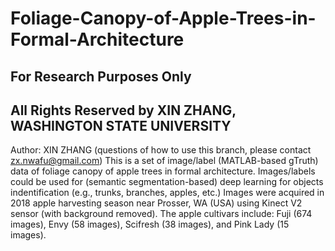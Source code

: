 # Foliage-Canopy-of-Apple-Trees-in-Formal-Architecture
## For Research Purposes Only
## All Rights Reserved by XIN ZHANG, WASHINGTON STATE UNIVERSITY
Author: XIN ZHANG (questions of how to use this branch, please contact zx.nwafu@gmail.com)
This is a set of image/label (MATLAB-based gTruth) data of foliage canopy of apple trees in formal architecture.
Images/labels could be used for (semantic segmentation-based) deep learning for objects indentification (e.g., trunks, branches, apples, etc.)
Images were acquired in 2018 apple harvesting season near Prosser, WA (USA) using Kinect V2 sensor (with background removed).
The apple cultivars include: Fuji (674 images), Envy (58 images), Scifresh (38 images), and Pink Lady (15 images).
